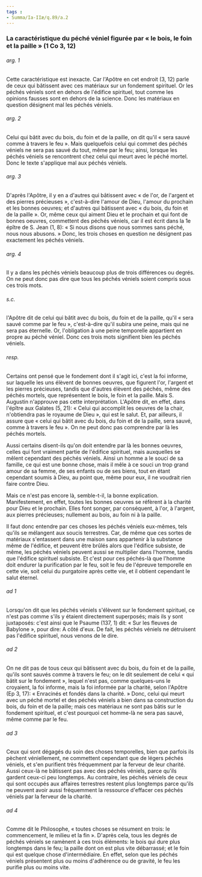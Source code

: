 ```yaml
---
tags : 
- Summa/Ia-IIæ/q.89/a.2
---
```


### La caractéristique du péché véniel figurée par « le bois, le foin et la paille » (1 Co 3, 12)

###### arg. 1
Cette caractéristique est inexacte. Car l'Apôtre en cet endroit (3, 12) parle de ceux qui bâtissent avec ces matériaux sur un fondement spirituel. Or les péchés véniels sont en dehors de l'édifice spirituel, tout comme les opinions fausses sont en dehors de la science. Donc les matériaux en question désignent mal les péchés véniels. 

###### arg. 2
Celui qui bâtit avec du bois, du foin et de la paille, on dit qu'il « sera sauvé comme à travers le feu ». Mais quelquefois celui qui commet des péchés véniels ne sera pas sauvé du tout, même par le feu; ainsi, lorsque les péchés véniels se rencontrent chez celui qui meurt avec le péché mortel. Donc le texte s'applique mal aux péchés véniels. 

###### arg. 3
D'après l'Apôtre, il y en a d'autres qui bâtissent avec « de l'or, de l'argent et des pierres précieuses », c'est-à-dire l'amour de Dieu, l'amour du prochain et les bonnes oeuvres; et d'autres qui bâtissent avec « du bois, du foin et de la paille ». Or, même ceux qui aiment Dieu et le prochain et qui font de bonnes oeuvres, commettent des péchés véniels, car il est écrit dans la 1e épître de S. Jean (1, 8): « Si nous disons que nous sommes sans péché, nous nous abusons. » Donc, les trois choses en question ne désignent pas exactement les péchés véniels. 

###### arg. 4
Il y a dans les péchés véniels beaucoup plus de trois différences ou degrés. On ne peut donc pas dire que tous les péchés véniels soient compris sous ces trois mots. 

###### s.c.
l'Apôtre dit de celui qui bâtit avec du bois, du foin et de la paille, qu'il « sera sauvé comme par le feu », c'est-à-dire qu'il subira une peine, mais qui ne sera pas éternelle. Or, l'obligation à une peine temporelle appartient en propre au péché véniel. Donc ces trois mots signifient bien les péchés véniels. 

###### resp.
Certains ont pensé que le fondement dont il s'agit ici, c'est la foi informe, sur laquelle les uns élèvent de bonnes oeuvres, que figurent l'or, l'argent et les pierres précieuses, tandis que d'autres élèvent des péchés, même des péchés mortels, que représentent le bois, le foin et la paille. Mais S. Augustin n'approuve pas cette interprétation. L'Apôtre dit, en effet, dans l'épître aux Galates (5, 21): « Celui qui accomplit les oeuvres de la chair, n'obtiendra pas le royaume de Dieu », qui est le salut. Et, par ailleurs, il assure que « celui qui bâtit avec du bois, du foin et de la paille, sera sauvé, comme à travers le feu ». On ne peut donc pas comprendre par là les péchés mortels. 

Aussi certains disent-ils qu'on doit entendre par là les bonnes oeuvres, celles qui font vraiment partie de l'édifice spirituel, mais auxquelles se mêlent cependant des péchés véniels. Ainsi un homme a le souci de sa famille, ce qui est une bonne chose, mais il mêle à ce souci un trop grand amour de sa femme, de ses enfants ou de ses biens, tout en étant cependant soumis à Dieu, au point que, même pour eux, il ne voudrait rien faire contre Dieu. 

Mais ce n'est pas encore là, semble-t-il, la bonne explication. Manifestement, en effet, toutes les bonnes oeuvres se réfèrent à la charité pour Dieu et le prochain. Elles font songer, par conséquent, à l'or, à l'argent, aux pierres précieuses; nullement au bois, au foin ni à la paille. 

Il faut donc entendre par ces choses les péchés véniels eux-mêmes, tels qu'ils se mélangent aux soucis terrestres. Car, de même que ces sortes de matériaux s'entassent dans une maison sans appartenir à la substance même de l'édifice, et peuvent être brûlés alors que l'édifice subsiste, de même, les péchés véniels peuvent aussi se multiplier dans l'homme, tandis que l'édifice spirituel subsiste. Et c'est pour ces péchés-là que l'homme doit endurer la purification par le feu, soit le feu de l'épreuve temporelle en cette vie, soit celui du purgatoire après cette vie, et il obtient cependant le salut éternel. 

###### ad 1
Lorsqu'on dit que les péchés véniels s'élèvent sur le fondement spirituel, ce n'est pas comme s'ils y étaient directement superposés; mais ils y sont juxtaposés: c'est ainsi que le Psaume (137, 1) dit: « Sur les fleuves de Babylone », pour dire: A côté d'eux. De fait, les péchés véniels ne détruisent pas l'édifice spirituel, nous venons de le dire. 

###### ad 2
On ne dit pas de tous ceux qui bâtissent avec du bois, du foin et de la paille, qu'ils sont sauvés comme à travers le feu; on le dit seulement de celui « qui bâtit sur le fondement », lequel n'est pas, comme quelques-uns le croyaient, la foi informe, mais la foi informée par la charité, selon l'Apôtre (Ep 3, 17): « Enracinés et fondés dans la charité. » Donc, celui qui meurt avec un péché mortel et des péchés véniels a bien dans sa construction du bois, du foin et de la paille; mais ces matériaux ne sont pas bâtis sur le fondement spirituel, et c'est pourquoi cet homme-là ne sera pas sauvé, même comme par le feu. 

###### ad 3
Ceux qui sont dégagés du soin des choses temporelles, bien que parfois ils pèchent véniellement, ne commettent cependant que de légers péchés véniels, et s'en purifient très fréquemment par la ferveur de leur charité. Aussi ceux-là ne bâtissent pas avec des péchés véniels, parce qu'ils gardent ceux-ci peu longtemps. Au contraire, les péchés véniels de ceux qui sont occupés aux affaires terrestres restent plus longtemps parce qu'ils ne peuvent avoir aussi fréquemment la ressource d'effacer ces péchés véniels par la ferveur de la charité. 

###### ad 4
Comme dit le Philosophe, « toutes choses se résument en trois: le commencement, le milieu et la fin ». D'après cela, tous les degrés de péchés véniels se ramènent à ces trois éléments: le bois qui dure plus longtemps dans le feu; la paille dont on est plus vite débarrassé; et le foin qui est quelque chose d'intermédiaire. En effet, selon que les péchés véniels présentent plus ou moins d'adhérence ou de gravité, le feu les purifie plus ou moins vite. 

